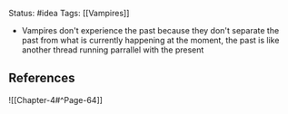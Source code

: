 Status: #idea
Tags: [[Vampires]]

* Vampires don't experience the past because they don't separate the past from what is currently happening at the moment, the past is like another thread running parrallel with the present

## References

![[Chapter-4#^Page-64]]